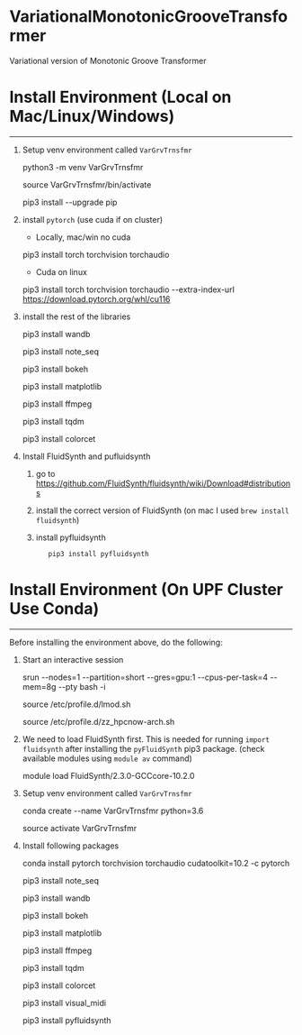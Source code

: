 # VariationalMonotonicGrooveTransformer
Variational version of Monotonic Groove Transformer


# Install Environment (Local on Mac/Linux/Windows)

----

1. Setup venv environment called `VarGrvTrnsfmr`


      python3 -m venv VarGrvTrnsfmr
      
      source VarGrvTrnsfmr/bin/activate
      
      pip3 install --upgrade pip

2. install `pytorch` (use cuda if on cluster)


   - Locally, mac/win no cuda 

    pip3 install torch torchvision torchaudio


   - Cuda on linux
  
    pip3 install torch torchvision torchaudio --extra-index-url https://download.pytorch.org/whl/cu116


3. install the rest of the libraries


      pip3 install wandb
      
      pip3 install note_seq
      
      pip3 install bokeh
      
      pip3 install matplotlib
      
      pip3 install ffmpeg
      
      pip3 install tqdm
      
      pip3 install colorcet


4. Install FluidSynth and pufluidsynth 
   1. go to https://github.com/FluidSynth/fluidsynth/wiki/Download#distributions
   2. install the correct version of FluidSynth  (on mac I used `brew install fluidsynth`)
   3. install pyfluidsynth
   
             pip3 install pyfluidsynth



# Install Environment (On UPF Cluster Use Conda)

----

Before installing the environment above, do the following:

1. Start an interactive session


      srun --nodes=1 --partition=short --gres=gpu:1 --cpus-per-task=4 --mem=8g --pty bash -i
      
      source /etc/profile.d/lmod.sh
      
      source /etc/profile.d/zz_hpcnow-arch.sh

2. We need to load FluidSynth first. This is needed for running `import fluidsynth` after 
installing the `pyFluidSynth` pip3 package. (check available modules using `module av` command)
   

      module load FluidSynth/2.3.0-GCCcore-10.2.0
      

3. Setup venv environment called `VarGrvTrnsfmr`
   

      conda create --name VarGrvTrnsfmr python=3.6   
      
      source activate VarGrvTrnsfmr		           


4. Install following packages
      

      conda install pytorch torchvision torchaudio cudatoolkit=10.2 -c pytorch
      
      pip3 install note_seq
      
      pip3 install wandb
      
      pip3 install bokeh
      
      pip3 install matplotlib
      
      pip3 install ffmpeg
      
      pip3 install tqdm
      
      pip3 install colorcet
      
      pip3 install visual_midi	
      
      pip3 install pyfluidsynth 
      
